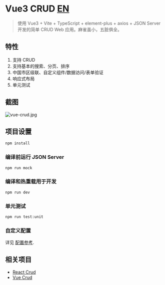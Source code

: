# Vue3 CRUD [EN](https://github.com/51fe/vue3-crud/blob/master/README.md)

> 使用 Vue3 + Vite + TypeScript + element-plus + axios + JSON Server 开发的简单 CRUD Web 应用。麻雀虽小，五脏俱全。

## 特性

1. 支持 CRUD
2. 支持基本的搜索、分页、排序
3. 中国市区级联、自定义组件/数据访问/表单验证
4. 响应式布局
5. 单元测试

## 截图

![vue-crud.jpg](https://www.riafan.com/uploads/2208/vue-crud.jpg)

## 项目设置

```bash
npm install
```

### 编译前运行 JSON Server

```bash
npm run mock
```

### 编译和热重载用于开发

```bash
npm run dev
```

### 单元测试

```bash
npm run test:unit
```

### 自定义配置

详见 [配置参考](https://cli.vuejs.org/config/).

## 相关项目

- [React Crud](https://github.com/51fe/react-crud)
- [Vue Crud](https://github.com/51fe/vue-crud)
